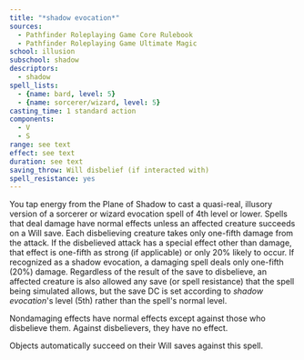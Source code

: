 ```yaml
---
title: "*shadow evocation*"
sources:
  - Pathfinder Roleplaying Game Core Rulebook
  - Pathfinder Roleplaying Game Ultimate Magic
school: illusion
subschool: shadow
descriptors:
  - shadow
spell_lists:
  - {name: bard, level: 5}
  - {name: sorcerer/wizard, level: 5}
casting_time: 1 standard action
components:
  - V
  - S
range: see text
effect: see text
duration: see text
saving_throw: Will disbelief (if interacted with)
spell_resistance: yes
---
```


You tap energy from the Plane of Shadow to cast a quasi-real, illusory version of a sorcerer or wizard evocation spell of 4th level or lower. Spells that deal damage have normal effects unless an affected creature succeeds on a Will save. Each disbelieving creature takes only one-fifth damage from the attack. If the disbelieved attack has a special effect other than damage, that effect is one-fifth as strong (if applicable) or only 20% likely to occur. If recognized as a shadow evocation, a damaging spell deals only one-fifth (20%) damage. Regardless of the result of the save to disbelieve, an affected creature is also allowed any save (or spell resistance) that the spell being simulated allows, but the save DC is set according to *shadow evocation*'s level (5th) rather than the spell's normal level.

Nondamaging effects have normal effects except against those who disbelieve them. Against disbelievers, they have no effect.

Objects automatically succeed on their Will saves against this spell.

